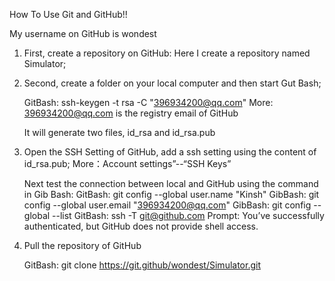 How To Use Git and GitHub!!

My username on GitHub is wondest

1. First, create a repository on GitHub: Here I create a repository named Simulator;

2. Second, create a folder on your local computer and then start Gut Bash;

   GitBash: ssh-keygen -t rsa -C "396934200@qq.com"
   More: 396934200@qq.com is the registry email of GitHub
   
   It will generate two files, id_rsa and id_rsa.pub
   
 3. Open the SSH Setting of GitHub, add a ssh setting using the content of id_rsa.pub;
    More：Account settings”--“SSH Keys”
 
    Next test the connection between local and GitHub using the command in Gib Bash:
    GitBash: git config --global user.name "Kinsh"
    GibBash: git config --global user.email "396934200@qq.com"
    GibBash: git config --global --list
    GitBash: ssh -T git@github.com
    Prompt: You’ve successfully authenticated, but GitHub does not provide shell access.
    
    
   
 4. Pull the repository of GitHub
 
    GitBash: git clone https://git.github/wondest/Simulator.git
